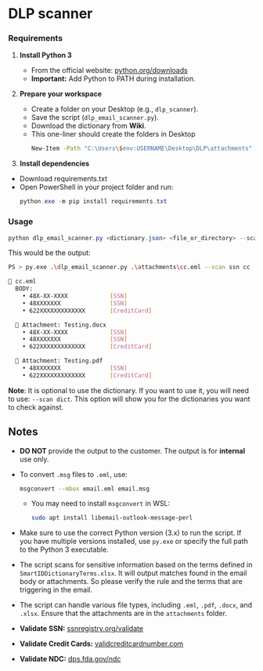 # DLP scanner

### Requirements

1. **Install Python 3**
   - From the official website: [python.org/downloads](https://www.python.org/downloads/)
   - **Important:** Add Python to PATH during installation.

2. **Prepare your workspace**
   - Create a folder on your Desktop (e.g., `dlp_scanner`).
   - Save the script (`dlp_email_scanner.py`).
   - Download the dictionary from **Wiki**.
   - This one-liner should create the folders in Desktop
      ```bash
      New-Item -Path "C:\Users\$env:USERNAME\Desktop\DLP\attachments" -ItemType Directory
      ```

3. **Install dependencies**
  - Download requirements.txt
   - Open PowerShell in your project folder and run:
     ```powershell
     python.exe -m pip install requirements.txt
     ```

### Usage

```powershell
python dlp_email_scanner.py <dictionary.json> <file_or_directory> --scan <options>
```

This would be the output:
```bash
PS > py.exe .\dlp_email_scanner.py .\attachments\cc.eml --scan ssn cc

📧 cc.eml
  BODY:
    • 48X-XX-XXXX            [SSN]
    • 48XXXXXXX              [SSN]
    • 622XXXXXXXXXXXXX       [CreditCard]

  📎 Attachment: Testing.docx
    • 48X-XX-XXXX            [SSN]
    • 48XXXXXXX              [SSN]
    • 622XXXXXXXXXXXXX       [CreditCard]

  📎 Attachment: Testing.pdf
    • 48XXXXXXX              [SSN]
    • 622XXXXXXXXXXXXX       [CreditCard]
```

**Note**: It is optional to use the dictionary. If you want to use it, you will need to use: `--scan dict`.
This option will show you for the dictionaries you want to check against.

## Notes

- **DO NOT** provide the output to the customer. The output is for **internal** use only.

- To convert `.msg` files to `.eml`, use:

  ```bash
  msgconvert --mbox email.eml email.msg
  ```
  - You may need to install `msgconvert` in WSL:
    ```bash
    sudo apt install libemail-outlook-message-perl
    ```

- Make sure to use the correct Python version (3.x) to run the script. If you have multiple versions installed, use `py.exe` or specify the full path to the Python 3 executable.
- The script scans for sensitive information based on the terms defined in `SmartIDDictionaryTerms.xlsx`. It will output matches found in the email body or attachments. So please verify the rule and the terms that are triggering in the email.
- The script can handle various file types, including `.eml`, `.pdf`, `.docx`, and `.xlsx`. Ensure that the attachments are in the `attachments` folder.
- **Validate SSN:** [ssnregistry.org/validate](https://www.ssnregistry.org/validate/)
- **Validate Credit Cards:** [validcreditcardnumber.com](https://www.validcreditcardnumber.com/)
- **Validate NDC:** [dps.fda.gov/ndc](https://dps.fda.gov/ndc/)